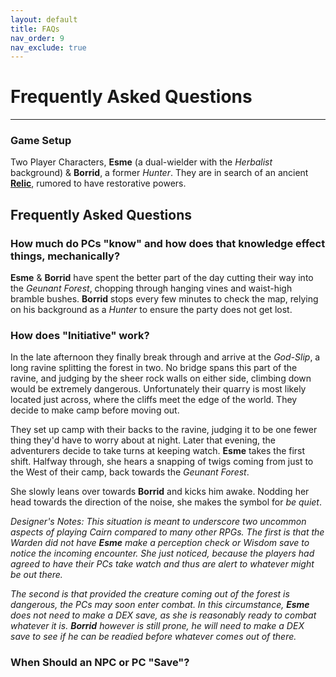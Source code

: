 ```yaml
---
layout: default
title: FAQs
nav_order: 9
nav_exclude: true
---
```


# Frequently Asked Questions
---

### Game Setup
Two Player Characters, **Esme** (a dual-wielder with the _Herbalist_ background) & **Borrid**, a former _Hunter_. They are in search of an ancient [**Relic**](/cairn-srd.html#magic), rumored to have restorative powers.

## Frequently Asked Questions
### How much do PCs "know" and how does that knowledge effect things, mechanically?
**Esme** & **Borrid** have spent the better part of the day cutting their way into the _Geunant Forest_, chopping through hanging vines and waist-high bramble bushes. **Borrid** stops every few minutes to check the map, relying on his background as a *Hunter* to ensure the party does not get lost.

### How does "Initiative" work?
In the late afternoon they finally break through and arrive at the _God-Slip_, a long ravine splitting the forest in two. No bridge spans this part of the ravine, and judging by the sheer rock walls on either side, climbing down would be extremely dangerous. Unfortunately their quarry is most likely located just across, where the cliffs meet the edge of the world. They decide to make camp before moving out.

They set up camp with their backs to the ravine, judging it to be one fewer thing they'd have to worry about at night. Later that evening, the adventurers decide to take turns at keeping watch. **Esme** takes the first shift. Halfway through, she hears a snapping of twigs coming from just to the West of their camp, back towards the _Geunant Forest_.

She slowly leans over towards **Borrid** and kicks him awake. Nodding her head towards the direction of the noise, she makes the symbol for _be quiet_.

_Designer's Notes: This situation is meant to underscore two uncommon aspects of playing Cairn compared to many other RPGs. The first is that the Warden did not have **Esme** make a perception check or Wisdom save to notice the incoming encounter. She just noticed, because the players had agreed to have their PCs take watch and thus are alert to whatever might be out there._

_The second is that provided the creature coming out of the forest is dangerous, the PCs may soon enter combat. In this circumstance, **Esme** does not need to make a DEX save, as she is reasonably ready to combat whatever it is. **Borrid** however is still prone, he will need to make a DEX save to see if he can be readied before whatever comes out of there._

### When Should an NPC or PC "Save"?
